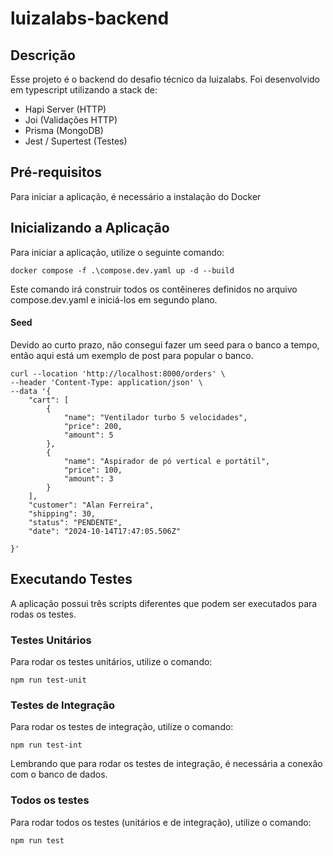 # luizalabs-backend

## Descrição

Esse projeto é o backend do desafio técnico da luizalabs.
Foi desenvolvido em typescript utilizando a stack de:

- Hapi Server (HTTP)
- Joi (Validações HTTP)
- Prisma (MongoDB)
- Jest / Supertest (Testes)

## Pré-requisitos

Para iniciar a aplicação, é necessário a instalação do Docker

## Inicializando a Aplicação

Para iniciar a aplicação, utilize o seguinte comando:

```docker compose -f .\compose.dev.yaml up -d --build```

Este comando irá construir todos os contêineres definidos no arquivo compose.dev.yaml e iniciá-los em segundo plano.

#### Seed

Devido ao curto prazo, não consegui fazer um seed para o banco a tempo, então aqui está um exemplo de post para popular o banco.

```
curl --location 'http://localhost:8000/orders' \
--header 'Content-Type: application/json' \
--data '{
    "cart": [
        {
            "name": "Ventilador turbo 5 velocidades",
            "price": 200,
            "amount": 5
        },
        {
            "name": "Aspirador de pó vertical e portátil",
            "price": 100,
            "amount": 3
        }
    ],
    "customer": "Alan Ferreira",
    "shipping": 30,
    "status": "PENDENTE",
    "date": "2024-10-14T17:47:05.506Z"

}'
```

## Executando Testes

A aplicação possui três scripts diferentes que podem ser executados para rodas os testes.

### Testes Unitários

Para rodar os testes unitários, utilize o comando:

```npm run test-unit```

### Testes de Integração

Para rodar os testes de integração, utilize o comando:

```npm run test-int```

Lembrando que para rodar os testes de integração, é necessária a conexão com o banco de dados.

### Todos os testes

Para rodar todos os testes (unitários e de integração), utilize o comando:

```npm run test```
